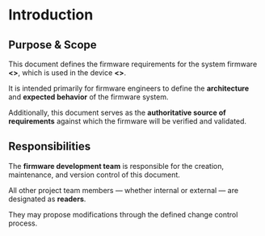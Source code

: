 # Introduction

## Purpose & Scope

This document defines the firmware requirements for the system firmware **<<System firmware Reference>>**, which is used in the device **<<Device Reference>>**.

It is intended primarily for firmware engineers to define the **architecture** and **expected behavior** of the firmware system.  

Additionally, this document serves as the **authoritative source of requirements** against which the firmware will be verified and validated.

## Responsibilities

The **firmware development team** is responsible for the creation, maintenance, and version control of this document.

All other project team members — whether internal or external — are designated as **readers**.  

They may propose modifications through the defined change control process.
